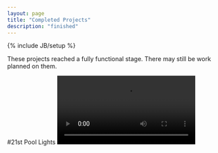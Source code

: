 ```yaml
---
layout: page
title: "Completed Projects"
description: "finished"
---
```

{% include JB/setup %}

These projects reached a fully functional stage. There may still be work planned on them.




#21st Pool Lights
<video src="assets/lights.mp4" width="320" controls preload></video>
